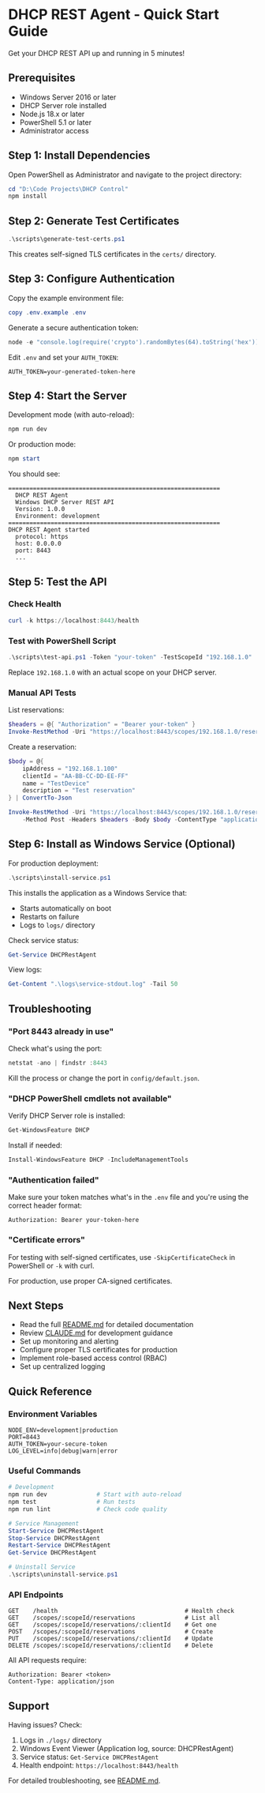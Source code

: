 # DHCP REST Agent - Quick Start Guide

Get your DHCP REST API up and running in 5 minutes!

## Prerequisites

- Windows Server 2016 or later
- DHCP Server role installed
- Node.js 18.x or later
- PowerShell 5.1 or later
- Administrator access

## Step 1: Install Dependencies

Open PowerShell as Administrator and navigate to the project directory:

```powershell
cd "D:\Code Projects\DHCP Control"
npm install
```

## Step 2: Generate Test Certificates

```powershell
.\scripts\generate-test-certs.ps1
```

This creates self-signed TLS certificates in the `certs/` directory.

## Step 3: Configure Authentication

Copy the example environment file:

```powershell
copy .env.example .env
```

Generate a secure authentication token:

```powershell
node -e "console.log(require('crypto').randomBytes(64).toString('hex'))"
```

Edit `.env` and set your `AUTH_TOKEN`:

```
AUTH_TOKEN=your-generated-token-here
```

## Step 4: Start the Server

Development mode (with auto-reload):

```powershell
npm run dev
```

Or production mode:

```powershell
npm start
```

You should see:

```
============================================================
  DHCP REST Agent
  Windows DHCP Server REST API
  Version: 1.0.0
  Environment: development
============================================================
DHCP REST Agent started
  protocol: https
  host: 0.0.0.0
  port: 8443
  ...
```

## Step 5: Test the API

### Check Health

```powershell
curl -k https://localhost:8443/health
```

### Test with PowerShell Script

```powershell
.\scripts\test-api.ps1 -Token "your-token" -TestScopeId "192.168.1.0"
```

Replace `192.168.1.0` with an actual scope on your DHCP server.

### Manual API Tests

List reservations:

```powershell
$headers = @{ "Authorization" = "Bearer your-token" }
Invoke-RestMethod -Uri "https://localhost:8443/scopes/192.168.1.0/reservations" -Headers $headers -SkipCertificateCheck
```

Create a reservation:

```powershell
$body = @{
    ipAddress = "192.168.1.100"
    clientId = "AA-BB-CC-DD-EE-FF"
    name = "TestDevice"
    description = "Test reservation"
} | ConvertTo-Json

Invoke-RestMethod -Uri "https://localhost:8443/scopes/192.168.1.0/reservations" `
    -Method Post -Headers $headers -Body $body -ContentType "application/json" -SkipCertificateCheck
```

## Step 6: Install as Windows Service (Optional)

For production deployment:

```powershell
.\scripts\install-service.ps1
```

This installs the application as a Windows Service that:
- Starts automatically on boot
- Restarts on failure
- Logs to `logs/` directory

Check service status:

```powershell
Get-Service DHCPRestAgent
```

View logs:

```powershell
Get-Content ".\logs\service-stdout.log" -Tail 50
```

## Troubleshooting

### "Port 8443 already in use"

Check what's using the port:

```powershell
netstat -ano | findstr :8443
```

Kill the process or change the port in `config/default.json`.

### "DHCP PowerShell cmdlets not available"

Verify DHCP Server role is installed:

```powershell
Get-WindowsFeature DHCP
```

Install if needed:

```powershell
Install-WindowsFeature DHCP -IncludeManagementTools
```

### "Authentication failed"

Make sure your token matches what's in the `.env` file and you're using the correct header format:

```
Authorization: Bearer your-token-here
```

### "Certificate errors"

For testing with self-signed certificates, use `-SkipCertificateCheck` in PowerShell or `-k` with curl.

For production, use proper CA-signed certificates.

## Next Steps

- Read the full [README.md](README.md) for detailed documentation
- Review [CLAUDE.md](CLAUDE.md) for development guidance
- Set up monitoring and alerting
- Configure proper TLS certificates for production
- Implement role-based access control (RBAC)
- Set up centralized logging

## Quick Reference

### Environment Variables

```
NODE_ENV=development|production
PORT=8443
AUTH_TOKEN=your-secure-token
LOG_LEVEL=info|debug|warn|error
```

### Useful Commands

```powershell
# Development
npm run dev              # Start with auto-reload
npm test                 # Run tests
npm run lint             # Check code quality

# Service Management
Start-Service DHCPRestAgent
Stop-Service DHCPRestAgent
Restart-Service DHCPRestAgent
Get-Service DHCPRestAgent

# Uninstall Service
.\scripts\uninstall-service.ps1
```

### API Endpoints

```
GET    /health                                    # Health check
GET    /scopes/:scopeId/reservations              # List all
GET    /scopes/:scopeId/reservations/:clientId    # Get one
POST   /scopes/:scopeId/reservations              # Create
PUT    /scopes/:scopeId/reservations/:clientId    # Update
DELETE /scopes/:scopeId/reservations/:clientId    # Delete
```

All API requests require:

```
Authorization: Bearer <token>
Content-Type: application/json
```

## Support

Having issues? Check:

1. Logs in `./logs/` directory
2. Windows Event Viewer (Application log, source: DHCPRestAgent)
3. Service status: `Get-Service DHCPRestAgent`
4. Health endpoint: `https://localhost:8443/health`

For detailed troubleshooting, see [README.md](README.md#troubleshooting).